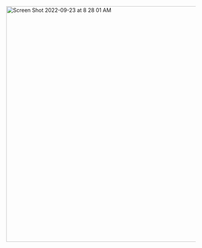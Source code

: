 <img width="628" alt="Screen Shot 2022-09-23 at 8 28 01 AM" src="https://user-images.githubusercontent.com/96997314/192335130-f90f39b1-de40-49c2-9440-6236e5f6d99f.png">
